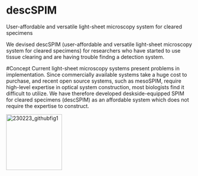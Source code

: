 # descSPIM
User-affordable and versatile light-sheet microscopy system for cleared specimens

We devised descSPIM  (user-affordable and versatile light-sheet microscopy system for cleared specimens) 
for researchers who have started to use tissue clearing and are having trouble findng a detection system.

#Concept
Current light-sheet microscopy systems present problems in implementation.
Since commercially available systems take a huge cost to purchase, and recent open source systems, such as mesoSPIM, 
require high-level expertise in optical system construction, most biologists find it difficult to utilize. 
We have therefore developed deskside-equipped SPIM for cleared specimens (descSPIM) as an affordable system which does not require the expertise to construct.

<img width="151" alt="230223_githubfig1" src="https://user-images.githubusercontent.com/98086219/221190284-6861a2a3-9ce7-4650-9dfc-7ffe5a763123.png">
